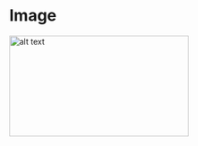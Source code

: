 # Image
<img src="https://img.imgyukle.com/2023/07/15/rGaM0A.png" alt="alt text" width="320" height="180">
